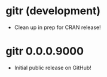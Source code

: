 # gitr (development)

* Clean up in prep for CRAN release!

# gitr 0.0.0.9000

* Initial public release on GitHub!
